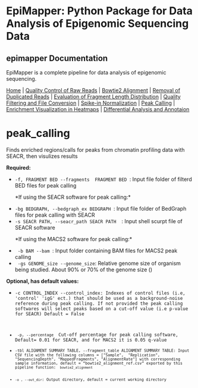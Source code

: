 # EpiMapper: Python Package for Data Analysis of Epigenomic Sequencing Data
## epimapper Documentation

EpiMapper is a complete pipeline for data analysis of epigenomic sequencing.


[Home](index.md) | [Quality Control of Raw Reads](docs/fastqc.md) | [Bowtie2 Alignment](docs/bowtie2_alignment.md) | [Removal of Duplicated Reads](docs/remove_duplicates.md) | [Evaluation of Fragment Length Distribution](docs/fragment_length.md) | [Quality Filtering and File Conversion](docs/filtering.md) | [Spike-in Normalization](docs/spike_in_calibration.md) | [Peak Calling](docs/peak_calling.md) | [Enrichment Visualization in Heatmaps](docs/heatmaps.md) | [Differential Analysis and Annotaion](docs/differential_analysis.md)


# peak_calling
Finds enriched regions/calls for peaks from chromatin profiling data with SEACR, then visulizes results

<p><strong>Required:</strong></p>
<ul>

  <li><code>-f, FRAGMENT BED --fragments  FRAGMENT BED </code>: Input file folder of filterd BED files for peak calling </li>

<p> *If using the SEACR software for peak calling:* </p>

 <li><code>-bg BEDGRAPH, --bedgraph_ex BEDGRAPH </code>: Input file folder of BedGraph files for peak calling with SEACR </li>

 <li><code>-s SEACR PATH, --seacr_path SEACR PATH  </code>: Input shell scurpt file of SEACR software </li>


 <p> *If using the MACS2 software for peak calling:* </p>
<li><code> -b BAM --bam </code>: Input folder containing BAM files for MACS2 peak calling </li>
<li><code> -gs GENOME_size --genome_size</code>: Relative genome size of organism being studied.  About 90% or 70% of the genome size ()





</ul>

<p><strong>Optional, has default values:</strong></p>
<ul>
    <li><code>-c CONTROL_INDEX --control_index: Indexes of control files (i.e, 'control' 'igG' ect.) that should be used as a background-noise reference during peak calling. If not provided the peak calling softwares will select peaks based on a cut-off value (i.e p-value for SEACR) Default = False </li>

   <li><code> -p, --percentage </code> Cut-off percentage for peak calling software, Default= 0.01 for SEACR, and for MACS2 it is 0.05 q-value
  <li><code>-tbl ALIGNMENT SUMMARY TABLE, --fragment_table ALIGNMENT SUMMARY TABLE: Input CSV file with the following columns = ["Sample",	"Replication", "SequencingDepth", "MappedFragments", "AlignmentRate"] with corresponding sample information, default = “bowtie2_alignment_ref.csv” exported by this pipeline function: <code> bowtie2_alignment </code> </li>
  <li><code>-o , --out_dir</code>: Output directory, default = current working directory </li>
</ul>